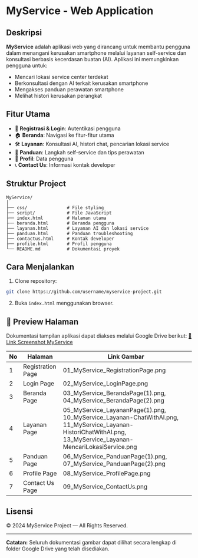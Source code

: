 # MyService - Web Application

## Deskripsi
**MyService** adalah aplikasi web yang dirancang untuk membantu pengguna dalam menangani kerusakan smartphone melalui layanan self-service dan konsultasi berbasis kecerdasan buatan (AI). Aplikasi ini memungkinkan pengguna untuk:
- Mencari lokasi service center terdekat
- Berkonsultasi dengan AI terkait kerusakan smartphone
- Mengakses panduan perawatan smartphone
- Melihat histori kerusakan perangkat

## Fitur Utama
- 📱 **Registrasi & Login**: Autentikasi pengguna
- 🏠 **Beranda**: Navigasi ke fitur-fitur utama
- 🛠️ **Layanan**: Konsultasi AI, histori chat, pencarian lokasi service
- 📖 **Panduan**: Langkah self-service dan tips perawatan
- 👤 **Profil**: Data pengguna
- 📞 **Contact Us**: Informasi kontak developer

## Struktur Project
```
MyService/
│
├── css/               # File styling
├── script/            # File JavaScript
├── index.html         # Halaman utama
├── beranda.html       # Beranda pengguna
├── layanan.html       # Layanan AI dan lokasi service
├── panduan.html       # Panduan troubleshooting
├── contactus.html     # Kontak developer
├── profile.html       # Profil pengguna
└── README.md          # Dokumentasi proyek
```

## Cara Menjalankan
1. Clone repository:
```bash
git clone https://github.com/username/myservice-project.git
```
2. Buka `index.html` menggunakan browser.

## 📸 Preview Halaman
Dokumentasi tampilan aplikasi dapat diakses melalui Google Drive berikut:
[📁 Link Screenshot MyService](https://drive.google.com/drive/u/0/folders/1WxqzxIEEhXuCn9MpETUzseKNO6OPOJFz)

| No | Halaman | Link Gambar |
|----|----------|-------------|
| 1 | Registration Page | 01_MyService_RegistrationPage.png |
| 2 | Login Page | 02_MyService_LoginPage.png |
| 3 | Beranda Page | 03_MyService_BerandaPage(1).png, 04_MyService_BerandaPage(2).png |
| 4 | Layanan Page | 05_MyService_LayananPage(1).png, 10_MyService_Layanan-ChatWithAI.png, 11_MyService_Layanan-HistoriChatWithAI.png, 13_MyService_Layanan-MencariLokasiService.png |
| 5 | Panduan Page | 06_MyService_PanduanPage(1).png, 07_MyService_PanduanPage(2).png |
| 6 | Profile Page | 08_MyService_ProfilePage.png |
| 7 | Contact Us Page | 09_MyService_ContactUs.png |


## Lisensi
© 2024 MyService Project — All Rights Reserved.

---

**Catatan:** Seluruh dokumentasi gambar dapat dilihat secara lengkap di folder Google Drive yang telah disediakan.

